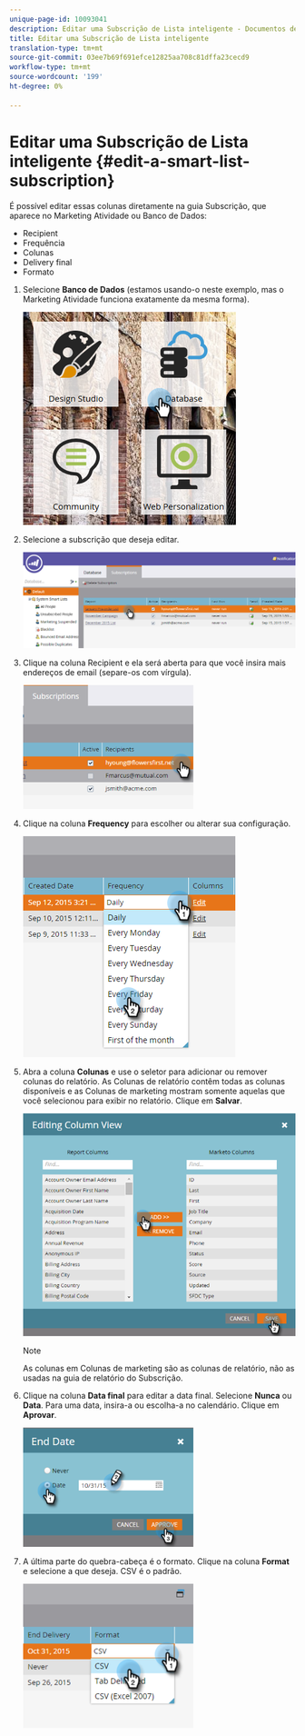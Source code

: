 ```yaml
---
unique-page-id: 10093041
description: Editar uma Subscrição de Lista inteligente - Documentos de marketing - Documentação do produto
title: Editar uma Subscrição de Lista inteligente
translation-type: tm+mt
source-git-commit: 03ee7b69f691efce12825aa708c81dffa23cecd9
workflow-type: tm+mt
source-wordcount: '199'
ht-degree: 0%

---
```



# Editar uma Subscrição de Lista inteligente {#edit-a-smart-list-subscription}

É possível editar essas colunas diretamente na guia Subscrição, que aparece no Marketing Atividade ou Banco de Dados:

* Recipient
* Frequência
* Colunas
* Delivery final
* Formato

1. Selecione **Banco de Dados** (estamos usando-o neste exemplo, mas o Marketing Atividade funciona exatamente da mesma forma).

   ![](assets/db-1.png)

1. Selecione a subscrição que deseja editar.

   ![](assets/two.png)

1. Clique na coluna Recipient e ela será aberta para que você insira mais endereços de email (separe-os com vírgula).

   ![](assets/image2015-9-14-13-3a44-3a14.png)

1. Clique na coluna **Frequency** para escolher ou alterar sua configuração.

   ![](assets/image2015-9-14-10-3a30-3a37.png)

1. Abra a coluna **Colunas** e use o seletor para adicionar ou remover colunas do relatório. As Colunas de relatório contêm todas as colunas disponíveis e as Colunas de marketing mostram somente aquelas que você selecionou para exibir no relatório. Clique em **Salvar**.

   ![](assets/image2015-9-14-10-3a59-3a6.png)

   >[!NOTE]
   >
   >As colunas em Colunas de marketing são as colunas de relatório, não as usadas na guia de relatório do Subscrição.

1. Clique na coluna **Data final** para editar a data final. Selecione **Nunca** ou **Data**. Para uma data, insira-a ou escolha-a no calendário. Clique em **Aprovar**.

   ![](assets/image2015-9-14-11-3a6-3a38.png)

1. A última parte do quebra-cabeça é o formato. Clique na coluna **Format** e selecione a que deseja. CSV é o padrão.

   ![](assets/image2015-9-14-11-3a11-3a41.png)
